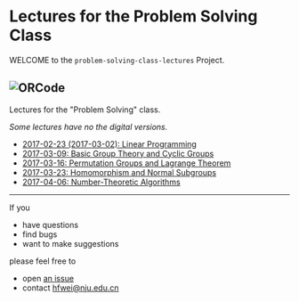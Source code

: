 # Lectures for the Problem Solving Class

WELCOME to the `problem-solving-class-lectures` Project.

![ORCode](https://github.com/hengxin/problem-solving-class-lectures/blob/master/2015/2017spring-4th-semester/3-permutation-group-lagrange-theorem/rotational-symmetries-tutorial/figs/orcode.png)
---

Lectures for the "Problem Solving" class.

*Some lectures have no the digital versions.*

- [2017-02-23 (2017-03-02): Linear Programming](https://github.com/hengxin/problem-solving-class-lectures/tree/master/2015/2017spring-4th-semester/1-linear-programming)
- [2017-03-09: Basic Group Theory and Cyclic Groups](https://github.com/hengxin/problem-solving-class-lectures/tree/master/2015/2017spring-4th-semester/2-basic-group-theory-cyclic-groups)
- [2017-03-16: Permutation Groups and Lagrange Theorem](https://github.com/hengxin/problem-solving-class-lectures/tree/master/2015/2017spring-4th-semester/3-permutation-group-lagrange-theorem)
- [2017-03-23: Homomorphism and Normal Subgroups](https://github.com/hengxin/problem-solving-class-lectures/tree/master/2015/2017spring-4th-semester/4-homomorphisms-normal-subgroups)
- [2017-04-06: Number-Theoretic Algorithms](https://github.com/hengxin/problem-solving-class-lectures/tree/master/2015/2017spring-4th-semester/6-number-theoretic-algs)

---

If you

- have questions
- find bugs
- want to make suggestions

please feel free to 

- open [an issue](https://github.com/hengxin/problem-solving-class-lectures/issues) 
- contact hfwei@nju.edu.cn
